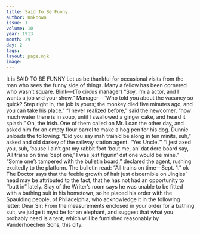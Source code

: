 ```yaml
---
title: Said To Be Funny
author: Unknown
issue: 1
volume: 10
year: 1913
month: 29
day: 2
tags:
layout: page.njk
image:
---
```

It is SAID TO BE FUNNY    Let us be thankful for occasional visits from the man who sees the funny side of things.    Many a fellow has been cornered who wasn’t square.       Blink—(To circus manager) “Soy, I’m a actor, and I wants a job wid your show.”    Manager—‘‘Who told you about the vacancy so quick? Step right in, the job is yours; the monkey died five minutes ago, and you can take his place.”       “I never realized before,” said the newcomer, “how much water there is in soup, until I swallowed a ginger cake, and heard it splash.”      Oh, the Irish. One of them called on Mr. Loan the other day, and asked him for an empty flour barrel to make a hog pen for his dog.       Dunnie unloads the following:    “Did you say mah train’d be along in ten minits, suh,” asked and old darkey of the railway station agent. “Yes Uncle.”’ “I jest axed you, suh, ’cause I ain’t got my rabbit foot ‘bout me, an’ dat dere board say, ’All trains on time ’cept one,’ I was jest figurin’ dat one would be mine.”    “Some one’s tampered with the bulletin board,” declared the agent, rushing excitedly to the platform. The bulletin read: “All trains on time—Sept. 1.” ok      The Doctor says that the feeble growth of hair just discernible on Jingles’ head may be attributed to the fact, that he has not had an opportunity to ‘‘butt in” lately.       Slay of the Writer’s room says he was unable to be fitted with a bathing suit in his hometown, so he placed his order with the Spaulding people, of Philadelphia, who acknowledge it in the following letter:    Dear Sir: From the measurements enclosed in your order for a bathing suit, we judge it myst be for an elephant, and suggest that what you probably need is a tent, which will be furnished reasonably by Vanderhoechen Sons, this city.    


